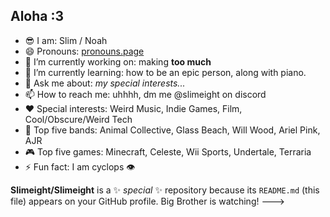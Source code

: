 ## Aloha :3

- 😎 I am: Slim / Noah
- 😄 Pronouns: [pronouns.page](https://en.pronouns.page/@slimeight)
- 🔭 I’m currently working on: making **too much**
- 🌱 I’m currently learning: how to be an epic person, along with piano.
- 💬 Ask me about: _my special interests..._
- 📫 How to reach me: uhhhh, dm me @slimeight on discord
- ❤️ Special interests: Weird Music, Indie Games, Film, Cool/Obscure/Weird Tech 
- 🎼 Top five bands: Animal Collective, Glass Beach, Will Wood, Ariel Pink, AJR
- 🎮 Top five games: Minecraft, Celeste, Wii Sports, Undertale, Terraria
- ⚡ Fun fact: I am cyclops 👁️


**Slimeight/Slimeight** is a ✨ _special_ ✨ repository because its `README.md` (this file) appears on your GitHub profile. Big Brother is watching! --->
